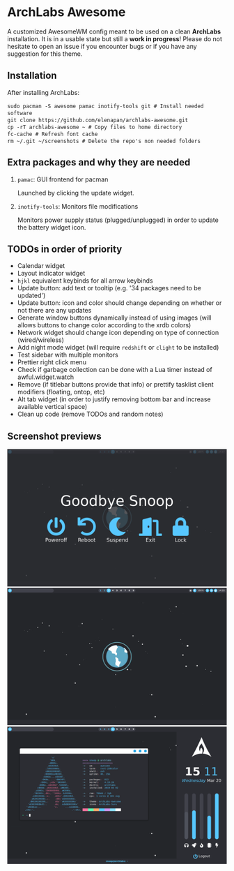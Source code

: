 # ArchLabs Awesome
A customized AwesomeWM config meant to be used on a clean **ArchLabs** installation.
It is in a usable state but still a **work in progress**!
Please do not hesitate to open an issue if you encounter bugs or if you have any suggestion for this theme.

## Installation
After installing ArchLabs:
```shell
sudo pacman -S awesome pamac inotify-tools git # Install needed software
git clone https://github.com/elenapan/archlabs-awesome.git
cp -rT archlabs-awesome ~ # Copy files to home directory
fc-cache # Refresh font cache
rm ~/.git ~/screenshots # Delete the repo's non needed folders
```

## Extra packages and why they are needed
1. `pamac`: GUI frontend for pacman

   Launched by clicking the update widget.
2. `inotify-tools`: Monitors file modifications

   Monitors power supply status (plugged/unplugged) in order to update the battery widget icon.

## TODOs in order of priority
- Calendar widget
- Layout indicator widget
- `hjkl` equivalent keybinds for all arrow keybinds
- Update button: add text or tooltip (e.g. '34 packages need to be updated')
- Update button: icon and color should change depending on whether or not there are any updates
- Generate window buttons dynamically instead of using images (will allows buttons to change color according to the xrdb colors)
- Network widget should change icon depending on type of connection (wired/wireless)
- Add night mode widget (will require `redshift` or `clight` to be installed)
- Test sidebar with multiple monitors
- Prettier right click menu
- Check if garbage collection can be done with a Lua timer instead of awful.widget.watch
- Remove (if titlebar buttons provide that info) or prettify tasklist client modifiers (floating, ontop, etc)
- Alt tab widget (in order to justify removing bottom bar and increase available vertical space)
- Clean up code (remove TODOs and random notes)

## Screenshot previews
![Screenshot](./screenshots/ss1.png?raw=true)
![Screenshot](./screenshots/ss2.png?raw=true)
![Screenshot](./screenshots/ss3.png?raw=true)

